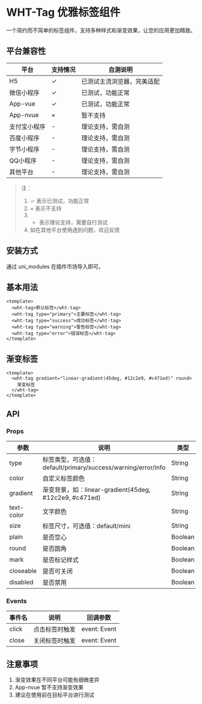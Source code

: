 # WHT-Tag 优雅标签组件

一个简约而不简单的标签组件，支持多种样式和渐变效果，让您的应用更加精致。

## 平台兼容性

| 平台 | 支持情况 | 自测说明 |
| --- | --- | --- |
| H5 | ✓ | 已测试主流浏览器，完美适配 |
| 微信小程序 | ✓ | 已测试，功能正常 |
| App-vue | ✓ | 已测试，功能正常 |
| App-nvue | × | 暂不支持 |
| 支付宝小程序 | - | 理论支持，需自测 |
| 百度小程序 | - | 理论支持，需自测 |
| 字节小程序 | - | 理论支持，需自测 |
| QQ小程序 | - | 理论支持，需自测 |
| 其他平台 | - | 理论支持，需自测 |

> 注：
> 1. ✓ 表示已测试，功能正常
> 2. × 表示不支持
> 3. - 表示理论支持，需要自行测试
> 4. 如在其他平台使用遇到问题，欢迎反馈

## 安装方式

通过 uni_modules 在插件市场导入即可。

## 基本用法

```vue
<template>
  <wht-tag>默认标签</wht-tag>
  <wht-tag type="primary">主要标签</wht-tag>
  <wht-tag type="success">成功标签</wht-tag>
  <wht-tag type="warning">警告标签</wht-tag>
  <wht-tag type="error">错误标签</wht-tag>
</template>
```

## 渐变标签

```vue
<template>
  <wht-tag gradient="linear-gradient(45deg, #12c2e9, #c471ed)" round>
    渐变标签
  </wht-tag>
</template>
```

## API

### Props

| 参数 | 说明 | 类型 | 默认值 |
| --- | --- | --- | --- |
| type | 标签类型，可选值：default/primary/success/warning/error/info | String | default |
| color | 自定义标签颜色 | String | - |
| gradient | 渐变背景，如：linear-gradient(45deg, #12c2e9, #c471ed) | String | - |
| text-color | 文字颜色 | String | - |
| size | 标签尺寸，可选值：default/mini | String | default |
| plain | 是否空心 | Boolean | false |
| round | 是否圆角 | Boolean | false |
| mark | 是否标记样式 | Boolean | false |
| closeable | 是否可关闭 | Boolean | false |
| disabled | 是否禁用 | Boolean | false |

### Events

| 事件名 | 说明 | 回调参数 |
| --- | --- | --- |
| click | 点击标签时触发 | event: Event |
| close | 关闭标签时触发 | event: Event |

## 注意事项

1. 渐变效果在不同平台可能有细微差异
2. App-nvue 暂不支持渐变效果
3. 建议在使用前在目标平台进行测试
